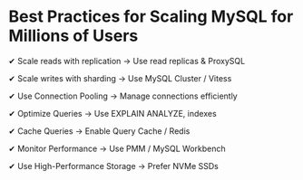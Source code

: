 # Best Practices for Scaling MySQL for Millions of Users

✔ Scale reads with replication → Use read replicas & ProxySQL

✔ Scale writes with sharding → Use MySQL Cluster / Vitess

✔ Use Connection Pooling → Manage connections efficiently

✔ Optimize Queries → Use EXPLAIN ANALYZE, indexes

✔ Cache Queries → Enable Query Cache / Redis

✔ Monitor Performance → Use PMM / MySQL Workbench

✔ Use High-Performance Storage → Prefer NVMe SSDs
